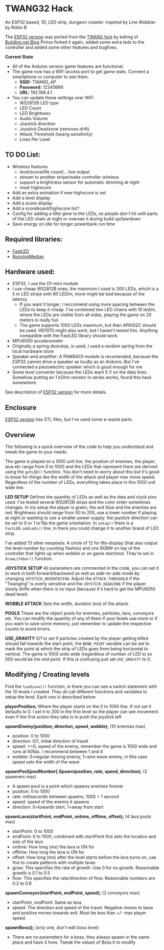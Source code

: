 # TWANG32 Hack
An ESP32 based, 1D, LED strip, dungeon crawler. inspired by Line Wobbler by Robin B

The [ESP32 version](https://github.com/bdring/TWANG32) was ported from the [TWANG fork](https://github.com/bdring/TWANG) by bdring of [Buildlog.net Blog](http://www.buildlog.net/blog?s=twang)
Pixtxa forked it again, added some extra leds to the controller and added some other features and bugfixes.

**Current State**

- All of the Arduino version game features are functional.
- The game now has a WiFi access port to get game stats. Connect a smartphone or computer to see them.
  - **SSID:** TWANG_AP
  - **Password:** 12345666
  - **URL:** 192.168.4.1
- You can update these settings over WiFi
  - WS2812B LED type
  - LED Count
  - LED Brightness
  - Audio Volume
  - Joystick direction
  - Joystick Deadzone (removes drift)
  - Attack Threshold (twang sensitivity)
  - Lives Per Level

## TO DO List:
- Wireless features
  - level/score/life count/... live output
  - stream to another stripe/make controller wireless
  - support a brightness sensor for automatic dimming at night
  - reset highscore
- Add an extra animation if new highscore is set
- Add a level display
- Add a score display
- Add a scoreboard/highscore list?
- Config for adding a little glow to the LEDs, so people don't hit unlit parts of the LED chain at night or oversee it during build up/teardown
- Save energy on idle for longer powerbank run time

## Required libraries:
* [FastLED](http://fastled.io/)
* [RunningMedian](http://playground.arduino.cc/Main/RunningMedian)

## Hardware used:
* ESP32, I use the D1-mini module
* I use cheap WS2812B ones, the maximum I used is 300 LEDs, which is a 5 m LED stripe with 60 LED/m, more might be bad because of the latency
  * If you want it longer, I reccomend using more spacing between the LEDs to keep it cheap. I've combined two LED chains with 10 led/m, where the LEDs are visible from all sides, playing the game on 20 meters is really fun
  * The game supports 1000 LEDs maximum, but then APA102C should be used. HD107S might also work, but I haven't tested this. Anything compatible with the FastLED library should work.
* MPU6050 accelerometer
* Originally a spring doorstop, is used, I used a random spring from the local hardware store
* Speaker and amplifier: A PAM8403 module is recomended, because the ESP32 cannot drive a speaker as loudly as an Arduino. But I've connected a piezoelectric speaker which is good enough for me
* Some level converter because the LEDs want 5 V on the data lines. Somehow putting an 1 kOhm resistor in series works, found this hack somewhere

See description of [ESP32 version](https://github.com/bdring/TWANG32) for more details.

## Enclosure
[ESP32 version](https://github.com/bdring/TWANG32) has STL files, but I've used some e-waste parts.

## Overview
The following is a quick overview of the code to help you understand and tweak the game to your needs.

The game is played on a 1000 unit line, the position of enemies, the player, lava etc range from 0 to 1000 and the LEDs that represent them are derived using the `getLED()` function. You don't need to worry about this but it's good to know for things like the width of the attack and player max move speed. Regardless of the number of LEDs, everything takes place in this 1000 unit wide line.

**LED SETUP** Defines the quantity of LEDs as well as the data and clock pins used. I've tested several WS2812B strips and the color order sometimes changes. In my setup the player is green, the exit blue and the enemies are red. Brightness should range from 50 to 255, use a lower number if playing at night or wanting to use a smaller power supply. the joystick direction can be set to 0 or 1 to flip the game orientation. In `setup()` there is a `FastLED.addLeds()` line, in there you could change it to another brand of LED strip.

I've added 13 other neopixels: A circle of 12 for life-display (that also output the level number by counting flashes) and one RGBW on top of the controller that lights up when wobble or on game start/end. They're set in `drawLifebar()` function.

**JOYSTICK SETUP** All parameters are commented in the code, you can set it to work in both forward/backward as well as side-to-side mode by changing `JOYSTICK_ORIENTATION`. Adjust the `ATTACK_THRESHOLD` if the "Twanging" is overly sensitive and the `JOYSTICK_DEADZONE` if the player slowly drifts when there is no input (because it's hard to get the MPU6050 dead level).

**WOBBLE ATTACK** Sets the width, duration (ms) of the attack.

**POOLS** These are the object pools for enemies, particles, lava, conveyors etc. You can modify the quantity of any of them if your levels use more or if you want to save some memory, just remember to update the respective counts to avoid errors.

**USE_GRAVITY** 0/1 to set if particles created by the player getting killed should fall towards the start point, the `BEND_POINT` variable can be set to mark the point at which the strip of LEDs goes from being horizontal to vertical. The game is 1000 units wide (regardless of number of LED's) so 500 would be the mid point. If this is confusing just set `USE_GRAVITY` to 0.

## Modifying / Creating levels
Find the `loadLevel()` function, in there you can see a switch statement with the 10 levels I created.
They all call different functions and variables to setup the level. Each one is described below:

**playerPosition;** Where the player starts on the 0 to 1000 line. If not set it defaults to 0. I set it to 200 in the first level so the player can see movement even if the first action they take is to push the joystick left

**spawnEnemy(position, direction, speed, wobble);** (10 enemies max)
* position: 0 to 1000
* direction: 0/1, initial direction of travel
* speed: >=0, speed of the enemy, remember the game is 1000 wide and runs at 60fps. I recommend between 1 and 4
* wobble: 0=regular moving enemy, 1=sine wave enemy, in this case speed sets the width of the wave

**spawnPool[poolNumber].Spawn(position, rate, speed, direction);** (2 spawners max)
* A spawn pool is a point which spawns enemies forever
* position: 0 to 1000
* rate: milliseconds between spawns, 1000 = 1 second
* speed: speed of the enemis it spawns
* direction: 0=towards start, 1=away from start

**spawnLava(startPoint, endPoint, ontime, offtime, offset);** (4 lava pools max)
* startPoint: 0 to 1000
* endPoint: 0 to 1000, combined with startPoint this sets the location and size of the lava
* ontime: How long (ms) the lava is ON for
* offtime: How long the lava is ON for
* offset: How long (ms) after the level starts before the lava turns on, use this to create patterns with multiple lavas
* grow: This specifies the rate of growth. Use 0 for no growth. Reasonable growth is 0.1 to 0.5
* flow: This specifies the rate/direction of flow. Reasonable numbers are 0.2 to 0.8 

**spawnConveyor(startPoint, endPoint, speed);** (2 conveyors max)
* startPoint, endPoint: Same as lava
* speed: The direction and speed of the travel. Negative moves to base and positive moves towards exit. Must be less than +/- max player speed.

**spawnBoss();** (only one, don't edit boss level)
* There are no parameters for a boss, they always spawn in the same place and have 3 lives. Tweak the values of Boss.h to modify
